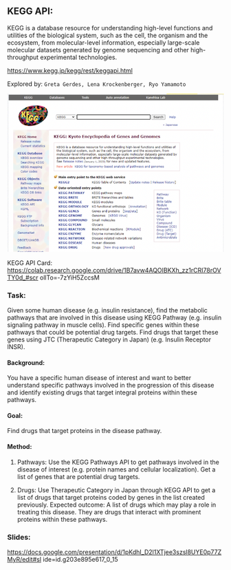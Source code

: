 ## KEGG API: 

KEGG is a database resource for understanding high-level functions and utilities of the biological system, such as the cell, the organism and the ecosystem, from molecular-level information, especially large-scale molecular datasets generated by genome sequencing and other high-throughput experimental technologies. 

https://www.kegg.jp/kegg/rest/keggapi.html 


Explored by: ```Greta Gerdes, Lena Krockenberger, Ryo Yamamoto```

![img](img/kegg.png)

KEGG API Card: 
https://colab.research.google.com/drive/1B7avw4AQOIBKXh_zz1rCRI78rOVTY0d_#scr ollTo=-7zYiH5ZccsM 

### Task: 

Given some human disease (e.g. insulin resistance), find the metabolic pathways that are involved in this disease using KEGG Pathway (e.g. insulin signaling pathway in muscle cells). Find specific genes within these pathways that could be potential drug targets. Find drugs that target these genes using JTC (Therapeutic Category in Japan) (e.g. Insulin Receptor INSR). 

#### Background: 

You have a specific human disease of interest and want to better understand specific pathways involved in the progression of this disease and identify existing drugs that target integral proteins within these pathways. 

#### Goal: 

Find drugs that target proteins in the disease pathway. 

#### Method: 

1. Pathways: Use the KEGG Pathways API to get pathways involved in the disease of interest (e.g. protein names and cellular localization). Get a list of genes that are potential drug targets. 

2. Drugs: Use Therapeutic Category in Japan through KEGG API to get a list of drugs that target proteins coded by genes in the list created previously. 
Expected outcome: A list of drugs which may play a role in treating this disease. They are drugs that interact with prominent proteins within these pathways. 

### Slides: 

https://docs.google.com/presentation/d/1pKdhI_D2l1XTjee3szsl8UYE0p77ZMyR/edit#sl ide=id.g203e895e617_0_15
